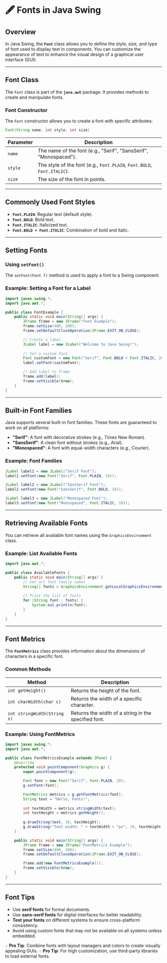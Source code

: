 
# 🖋️ Fonts in Java Swing

## **Overview**
In Java Swing, the **`Font`** class allows you to define the style, size, and type of font used to display text in components. You can customize the appearance of text to enhance the visual design of a graphical user interface (GUI).

---

## **Font Class**
The `Font` class is part of the **`java.awt`** package. It provides methods to create and manipulate fonts.

### **Font Constructor**
The `Font` constructor allows you to create a font with specific attributes:

```java
Font(String name, int style, int size)
````

|**Parameter**|**Description**|
|---|---|
|`name`|The name of the font (e.g., "Serif", "SansSerif", "Monospaced").|
|`style`|The style of the font (e.g., `Font.PLAIN`, `Font.BOLD`, `Font.ITALIC`).|
|`size`|The size of the font in points.|

---

## **Commonly Used Font Styles**

- **`Font.PLAIN`**: Regular text (default style).
- **`Font.BOLD`**: Bold text.
- **`Font.ITALIC`**: Italicized text.
- **`Font.BOLD + Font.ITALIC`**: Combination of bold and italic.

---

## **Setting Fonts**

### **Using `setFont()`**

The `setFont(Font f)` method is used to apply a font to a Swing component.

### **Example: Setting a Font for a Label**

```java
import javax.swing.*;
import java.awt.*;

public class FontExample {
    public static void main(String[] args) {
        JFrame frame = new JFrame("Font Example");
        frame.setSize(400, 200);
        frame.setDefaultCloseOperation(JFrame.EXIT_ON_CLOSE);

        // Create a label
        JLabel label = new JLabel("Welcome to Java Swing!");
        
        // Set a custom font
        Font customFont = new Font("Serif", Font.BOLD + Font.ITALIC, 20);
        label.setFont(customFont);

        // Add label to frame
        frame.add(label);
        frame.setVisible(true);
    }
}
```

---

## **Built-in Font Families**

Java supports several built-in font families. These fonts are guaranteed to work on all platforms:

- **"Serif"**: A font with decorative strokes (e.g., Times New Roman).
- **"SansSerif"**: A clean font without strokes (e.g., Arial).
- **"Monospaced"**: A font with equal-width characters (e.g., Courier).

### **Example: Font Families**

```java
JLabel label1 = new JLabel("Serif Font");
label1.setFont(new Font("Serif", Font.PLAIN, 18));

JLabel label2 = new JLabel("SansSerif Font");
label2.setFont(new Font("SansSerif", Font.BOLD, 18));

JLabel label3 = new JLabel("Monospaced Font");
label3.setFont(new Font("Monospaced", Font.ITALIC, 18));
```

---

## **Retrieving Available Fonts**

You can retrieve all available font names using the `GraphicsEnvironment` class.

### **Example: List Available Fonts**

```java
import java.awt.*;

public class AvailableFonts {
    public static void main(String[] args) {
        // Get all font family names
        String[] fonts = GraphicsEnvironment.getLocalGraphicsEnvironment().getAvailableFontFamilyNames();
        
        // Print the list of fonts
        for (String font : fonts) {
            System.out.println(font);
        }
    }
}
```

---

## **Font Metrics**

The **`FontMetrics`** class provides information about the dimensions of characters in a specific font.

### **Common Methods**

|**Method**|**Description**|
|---|---|
|`int getHeight()`|Returns the height of the font.|
|`int charWidth(char c)`|Returns the width of a specific character.|
|`int stringWidth(String s)`|Returns the width of a string in the specified font.|

### **Example: Using FontMetrics**

```java
import javax.swing.*;
import java.awt.*;

public class FontMetricsExample extends JPanel {
    @Override
    protected void paintComponent(Graphics g) {
        super.paintComponent(g);

        Font font = new Font("Serif", Font.PLAIN, 20);
        g.setFont(font);

        FontMetrics metrics = g.getFontMetrics(font);
        String text = "Hello, Fonts!";
        
        int textWidth = metrics.stringWidth(text);
        int textHeight = metrics.getHeight();
        
        g.drawString(text, 10, textHeight);
        g.drawString("Text width: " + textWidth + "px", 10, textHeight * 2);
    }

    public static void main(String[] args) {
        JFrame frame = new JFrame("FontMetrics Example");
        frame.setSize(400, 200);
        frame.setDefaultCloseOperation(JFrame.EXIT_ON_CLOSE);

        frame.add(new FontMetricsExample());
        frame.setVisible(true);
    }
}
```

---

## **Font Tips**

- Use **serif fonts** for formal documents.
- Use **sans-serif fonts** for digital interfaces for better readability.
- **Test your fonts** on different systems to ensure cross-platform consistency.
- Avoid using custom fonts that may not be available on all systems unless embedded.

`💡` **Pro Tip**: Combine fonts with layout managers and colors to create visually appealing GUIs. `💡` **Pro Tip**: For high customization, use third-party libraries to load external fonts.